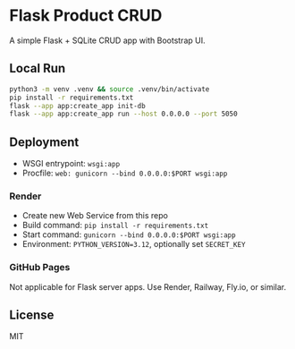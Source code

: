 # Flask Product CRUD

A simple Flask + SQLite CRUD app with Bootstrap UI.

## Local Run
```bash
python3 -m venv .venv && source .venv/bin/activate
pip install -r requirements.txt
flask --app app:create_app init-db
flask --app app:create_app run --host 0.0.0.0 --port 5050
```

## Deployment
- WSGI entrypoint: `wsgi:app`
- Procfile: `web: gunicorn --bind 0.0.0.0:$PORT wsgi:app`

### Render
- Create new Web Service from this repo
- Build command: `pip install -r requirements.txt`
- Start command: `gunicorn --bind 0.0.0.0:$PORT wsgi:app`
- Environment: `PYTHON_VERSION=3.12`, optionally set `SECRET_KEY`

### GitHub Pages
Not applicable for Flask server apps. Use Render, Railway, Fly.io, or similar.

## License
MIT
